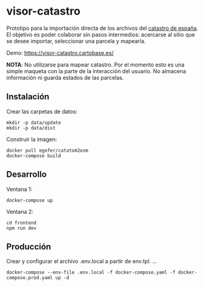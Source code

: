 # visor-catastro

Prototipo para la importación directa de los archivos del [catastro de españa](https://www1.sedecatastro.gob.es/). El objetivo es poder colaborar sin pasos intermedios: acercarse al sitio que se desee importar, seleccionar una parcela y mapearla.

Demo: https://visor-catastro.cartobase.es/

**NOTA**: No utilizarse para mapear catastro. Por el momento esto es una simple maqueta con la parte de la interacción del usuario. No almacena información ni guarda estados de las parcelas.

## Instalación

Crear las carpetas de datos:

    mkdir -p data/update
    mkdir -p data/dist

Construir la imagen:

    docker pull egofer/catatom2osm
    docker-compose build

## Desarrollo

Ventana 1:

    docker-compose up

Ventana 2:

    cd frontend
    npm run dev

## Producción

Crear y configurar el archivo .env.local a partir de env.tpl.
...

    docker-compose --env-file .env.local -f docker-compose.yaml -f docker-compose.prod.yaml up -d
